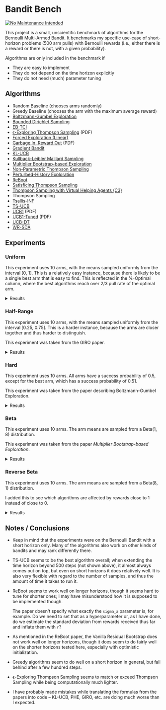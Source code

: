 # Bandit Bench

[![No Maintenance Intended](http://unmaintained.tech/badge.svg)](http://unmaintained.tech/)

This project is a small, unscientific benchmark of algorithms for the Bernoulli
Multi-Armed Bandit. It benchmarks my specific use-case of short-horizon problems
(500 arm pulls) with Bernoulli rewards (i.e., either there is a reward or there
is not, with a given probability).

Algorithms are only included in the benchmark if

- They are easy to implement
- They do not depend on the time horizon explicitly
- They do not need (much) parameter tuning

## Algorithms

- Random Baseline (chooses arms randomly)
- Greedy Baseline (chooses the arm with the maximum average reward)
- [Boltzmann-Gumbel Exploration](https://arxiv.org/abs/1705.10257)
- [Bounded Dirichlet Sampling](https://arxiv.org/abs/2111.09724)
- [EB-TCI](https://arxiv.org/abs/2206.05979)
- [ϵ-Exploring Thompson Sampling](https://proceedings.mlr.press/v202/jin23b/jin23b.pdf) (PDF)
- [Forced Exploration (Linear)](https://arxiv.org/abs/2312.07285)
- [Garbage In, Reward Out](http://proceedings.mlr.press/v97/kveton19a/kveton19a.pdf) (PDF)
- [Gradient Bandit](https://arxiv.org/abs/2402.17235)
- [KL-UCB](https://arxiv.org/abs/1102.2490)
- [Kullback-Leibler Maillard Sampling](https://arxiv.org/abs/2304.14989)
- [Multiplier Bootstrap-based Exploration](https://arxiv.org/abs/2302.01543)
- [Non-Parametric Thompson Sampling](https://proceedings.mlr.press/v117/riou20a.html)
- [Perturbed-History Exploration](https://arxiv.org/abs/1902.10089)
- [ReBoot](https://arxiv.org/abs/2002.08436)
- [Satisficing Thompson Sampling](https://arxiv.org/abs/1704.09028)
- [Thompson Sampling with Virtual Helping Agents (C3)](https://arxiv.org/abs/2209.08197)
- Thompson Sampling
- [Tsallis-INF](https://arxiv.org/abs/1807.07623)
- [TS-UCB](https://arxiv.org/abs/2006.06372)
- [UCB1](https://homes.di.unimi.it/~cesabian/Pubblicazioni/ml-02.pdf) (PDF)
- [UCB1-Tuned](https://homes.di.unimi.it/~cesabian/Pubblicazioni/ml-02.pdf) (PDF)
- [UCB-DT](https://arxiv.org/abs/2110.02690)
- [WR-SDA](https://arxiv.org/abs/2010.14323)

## Experiments

### Uniform

This experiment uses 10 arms, with the means sampled uniformly from the interval
[0, 1]. This is a relatively easy instance, because there is likely to be a
single best arm that is easy to find. This is reflected in the %-Optimal column,
where the best algorithms reach over 2/3 pull rate of the optimal arm.

<details>
<summary>Results</summary>

<!-- `> cargo run --release --bin uniform` -->
<!-- BEGIN mdsh -->
| Algorithm                                                   | %-Optimal | Regret (Mean) | Regret (Median Absolute Deviation) |  Time  |
| ----------------------------------------------------------- | --------: | ------------: | ---------------------------------: | :----: |
| Vanilla Residual Bootstrap (init=1)                         |    73.31% |       16.9644 |                             3.0372 | 0.22s  |
| TS-UCB (100 samples)                                        |    72.43% |       17.4061 |                             3.2706 | 65.97s |
| TS-UCB (10 samples)                                         |    72.88% |       17.8546 |                             3.5976 | 6.35s  |
| UCB-DT (γ=1.00)                                             |    70.73% |       18.2706 |                             2.5295 | 2.55s  |
| Vanilla Residual Bootstrap (init=0)                         |    70.53% |       18.4180 |                             2.5125 | 0.20s  |
| UCB-DT (γ=0.50)                                             |    73.55% |       18.5191 |                             2.5341 | 2.63s  |
| ReBoot (r=0.50)                                             |    69.90% |       18.5399 |                             2.5231 | 0.22s  |
| ReBoot (r=0.90)                                             |    70.89% |       19.0026 |                             2.8707 | 0.21s  |
| ReBoot (r=1.00)                                             |    70.75% |       19.6511 |                             2.9337 | 0.22s  |
| Greedy                                                      |    67.48% |       19.7483 |                             2.4973 | 0.13s  |
| TS-UCB (1 samples)                                          |    72.28% |       19.9767 |                             5.3785 | 0.71s  |
| Thompson Sampling with Virtual Helping Agents (Combiner C3) |    63.36% |       21.1298 |                             6.2710 | 25.82s |
| WR-SDA                                                      |    67.66% |       23.8199 |                             5.0460 | 1.63s  |
| UCB-DT (γ=0.25)                                             |    72.73% |       25.1205 |                             2.6141 | 2.55s  |
| Optimistic Thompson Sampling                                |    69.69% |       25.4924 |                             7.1978 | 0.93s  |
| Multiplier Bootstrap-based Exploration                      |    67.82% |       26.0614 |                             3.6393 | 6.19s  |
| ReBoot (r=1.50)                                             |    70.37% |       26.4939 |                             3.5531 | 0.23s  |
| ϵ-Exploring Thompson Sampling                               |    64.31% |       27.5471 |                             8.9868 | 0.18s  |
| Thompson Sampling                                           |    67.00% |       28.9445 |                             7.1632 | 0.72s  |
| Satisficing Thompson Sampling (ϵ=0.005)                     |    66.88% |       29.0225 |                             7.0900 | 0.86s  |
| Satisficing Thompson Sampling (ϵ=0.010)                     |    66.49% |       29.3398 |                             6.9895 | 0.97s  |
| KL-UCB                                                      |    67.56% |       29.6893 |                             7.4957 | 7.83s  |
| ReBoot (r=1.70)                                             |    68.47% |       31.4177 |                             3.6511 | 0.25s  |
| UCB1-Tuned                                                  |    62.81% |       31.7769 |                             3.6345 | 0.27s  |
| Non-Parametric Thompson Sampling                            |    64.59% |       33.8504 |                             7.0679 | 4.49s  |
| Bounded Dirichlet Sampling                                  |    64.70% |       34.2376 |                             7.1518 | 2.24s  |
| Satisficing Thompson Sampling (ϵ=0.050)                     |    58.20% |       34.9791 |                             6.9401 | 1.00s  |
| Kullback-Leibler Maillard Sampling                          |    60.53% |       37.5467 |                             8.4138 | 0.59s  |
| Perturbed-History Exploration (a=1.1)                       |    57.78% |       37.8970 |                             5.6488 | 0.83s  |
| Satisficing Thompson Sampling (ϵ=0.100)                     |    44.92% |       44.1840 |                            10.6738 | 1.02s  |
| Garbage In, Reward Out (a=0.10)                             |    57.08% |       44.4496 |                             4.8697 | 0.98s  |
| Tsallis-INF                                                 |    55.26% |       46.5441 |                             5.8549 | 1.06s  |
| UCB-DT (γ=0.10)                                             |    63.47% |       47.8337 |                             4.9458 | 2.47s  |
| Garbage In, Reward Out (a=0.33)                             |    51.88% |       51.5502 |                             5.3784 | 1.12s  |
| EB-TCI                                                      |    42.95% |       56.0202 |                            16.1098 | 0.33s  |
| Perturbed-History Exploration (a=2.1)                       |    48.19% |       56.7164 |                             6.0494 | 1.02s  |
| Garbage In, Reward Out (a=1.00)                             |    43.64% |       66.8026 |                             7.0771 | 1.08s  |
| Boltzmann-Gumbel Exploration                                |    44.52% |       69.1820 |                             6.7076 | 0.36s  |
| UCB1                                                        |    34.84% |       87.3965 |                            10.1205 | 0.18s  |
| Gradient Bandit                                             |    30.56% |      111.1047 |                            17.4381 | 0.45s  |
| Gradient Bandit (with baseline)                             |    31.78% |      114.0673 |                            11.6366 | 0.44s  |
| Forced Exploration                                          |    39.67% |      120.7367 |                            16.8185 | 0.09s  |
| Random                                                      |     9.99% |      205.0580 |                            30.3100 | 0.03s  |
<!-- END mdsh -->

</details>

### Half-Range

This experiment uses 10 arms, with the means sampled uniformly from the interval
\[0.25, 0.75\]. This is a harder instance, because the arms are closer together
and thus harder to distinguish.

This experiment was taken from the GIRO paper.

<details>
<summary>Results</summary>

<!-- `> cargo run --release --bin half_range` -->
<!-- BEGIN mdsh -->
| Algorithm                                                   | %-Optimal | Regret (Mean) | Regret (Median Absolute Deviation) |  Time  |
| ----------------------------------------------------------- | --------: | ------------: | ---------------------------------: | :----: |
| Vanilla Residual Bootstrap (init=1)                         |    45.94% |       24.6010 |                             6.5389 | 0.24s  |
| UCB-DT (γ=0.50)                                             |    45.38% |       24.7058 |                             6.5837 | 2.48s  |
| UCB-DT (γ=0.25)                                             |    45.47% |       26.7693 |                             5.7265 | 2.50s  |
| Thompson Sampling with Virtual Helping Agents (Combiner C3) |    44.83% |       26.7704 |                             8.7872 | 11.90s |
| TS-UCB (100 samples)                                        |    44.83% |       27.4483 |                             6.6267 | 65.43s |
| Vanilla Residual Bootstrap (init=0)                         |    39.98% |       27.7827 |                             9.2352 | 0.23s  |
| ReBoot (r=1.00)                                             |    41.18% |       27.8871 |                             8.3985 | 0.31s  |
| Greedy                                                      |    39.00% |       28.0151 |                             9.7636 | 0.14s  |
| ReBoot (r=0.90)                                             |    40.63% |       28.0172 |                             8.8135 | 0.30s  |
| UCB-DT (γ=1.00)                                             |    39.38% |       28.0689 |                             9.7290 | 2.56s  |
| ReBoot (r=0.50)                                             |    39.52% |       28.0805 |                             9.6491 | 0.30s  |
| TS-UCB (10 samples)                                         |    45.12% |       28.1337 |                             6.0061 | 6.29s  |
| ϵ-Exploring Thompson Sampling                               |    41.08% |       30.8109 |                             9.0357 | 0.17s  |
| Multiplier Bootstrap-based Exploration                      |    42.47% |       30.9818 |                             6.6402 | 6.29s  |
| TS-UCB (1 samples)                                          |    42.42% |       31.6765 |                             6.1443 | 0.83s  |
| ReBoot (r=1.50)                                             |    42.27% |       31.7111 |                             6.1746 | 0.29s  |
| WR-SDA                                                      |    38.17% |       34.3574 |                             7.8687 | 2.83s  |
| ReBoot (r=1.70)                                             |    39.81% |       35.3730 |                             6.1512 | 0.30s  |
| UCB1-Tuned                                                  |    39.23% |       36.0362 |                             5.7070 | 0.29s  |
| Optimistic Thompson Sampling                                |    37.57% |       38.4989 |                             7.1213 | 1.22s  |
| UCB-DT (γ=0.10)                                             |    39.05% |       38.5312 |                             6.1809 | 2.45s  |
| Thompson Sampling                                           |    35.68% |       40.6934 |                             7.4756 | 0.78s  |
| Satisficing Thompson Sampling (ϵ=0.005)                     |    35.61% |       40.7462 |                             7.4738 | 1.12s  |
| Satisficing Thompson Sampling (ϵ=0.010)                     |    35.54% |       40.8342 |                             7.6058 | 1.08s  |
| Perturbed-History Exploration (a=1.1)                       |    34.15% |       42.4480 |                             7.6337 | 1.22s  |
| KL-UCB                                                      |    35.22% |       42.8549 |                             6.2878 | 7.91s  |
| EB-TCI                                                      |    30.68% |       43.1680 |                             8.8295 | 0.36s  |
| Satisficing Thompson Sampling (ϵ=0.050)                     |    33.15% |       43.2663 |                             8.0491 | 1.03s  |
| Non-Parametric Thompson Sampling                            |    33.66% |       43.8953 |                             7.4578 | 5.12s  |
| Bounded Dirichlet Sampling                                  |    33.37% |       44.9539 |                             7.9732 | 2.66s  |
| Garbage In, Reward Out (a=0.10)                             |    32.82% |       44.9909 |                             7.5012 | 1.08s  |
| Tsallis-INF                                                 |    33.02% |       45.9683 |                             8.4113 | 1.09s  |
| Kullback-Leibler Maillard Sampling                          |    30.15% |       48.1212 |                             8.2677 | 0.63s  |
| Satisficing Thompson Sampling (ϵ=0.100)                     |    27.97% |       48.1233 |                            10.0095 | 1.02s  |
| Garbage In, Reward Out (a=0.33)                             |    30.19% |       49.2192 |                             8.0236 | 1.11s  |
| Perturbed-History Exploration (a=2.1)                       |    28.34% |       52.5133 |                             8.3130 | 1.35s  |
| Garbage In, Reward Out (a=1.00)                             |    25.47% |       58.0660 |                             8.8999 | 1.21s  |
| Boltzmann-Gumbel Exploration                                |    25.93% |       58.3994 |                             8.7698 | 0.41s  |
| Forced Exploration                                          |    27.38% |       65.0601 |                             9.4003 | 0.09s  |
| UCB1                                                        |    20.65% |       68.4993 |                            10.1090 | 0.20s  |
| Gradient Bandit                                             |    19.16% |       75.6775 |                            12.1688 | 0.42s  |
| Gradient Bandit (with baseline)                             |    18.70% |       77.4743 |                            10.5750 | 0.45s  |
| Random                                                      |     9.99% |      102.5290 |                            15.1550 | 0.04s  |
<!-- END mdsh -->

</details>

### Hard

This experiment uses 10 arms. All arms have a success probability of 0.5, except
for the best arm, which has a success probability of 0.51.

This experiment was taken from the paper describing Boltzmann-Gumbel Exploration.

<details>
<summary>Results</summary>

<!-- `> cargo run --release --bin hard` -->
<!-- BEGIN mdsh -->
| Algorithm                                                   | %-Optimal | Regret (Mean) | Regret (Median Absolute Deviation) |  Time  |
| ----------------------------------------------------------- | --------: | ------------: | ---------------------------------: | :----: |
| Greedy                                                      |    16.72% |        4.1640 |                             0.1100 | 0.13s  |
| Vanilla Residual Bootstrap (init=0)                         |    14.09% |        4.2955 |                             0.1100 | 0.24s  |
| ϵ-Exploring Thompson Sampling                               |    13.51% |        4.3245 |                             0.1100 | 0.18s  |
| ReBoot (r=0.50)                                             |    13.12% |        4.3439 |                             0.1200 | 0.26s  |
| UCB-DT (γ=1.00)                                             |    13.10% |        4.3450 |                             0.1200 | 2.53s  |
| Forced Exploration                                          |    13.03% |        4.3486 |                             0.1900 | 0.10s  |
| Vanilla Residual Bootstrap (init=1)                         |    12.84% |        4.3578 |                             0.1700 | 0.24s  |
| ReBoot (r=0.90)                                             |    12.64% |        4.3682 |                             0.1300 | 0.26s  |
| ReBoot (r=1.00)                                             |    12.48% |        4.3759 |                             0.1400 | 0.24s  |
| UCB-DT (γ=0.25)                                             |    12.30% |        4.3850 |                             0.3500 | 2.82s  |
| TS-UCB (100 samples)                                        |    12.05% |        4.3973 |                             0.2500 | 70.90s |
| UCB-DT (γ=0.50)                                             |    11.70% |        4.4150 |                             0.1100 | 2.68s  |
| ReBoot (r=1.50)                                             |    11.56% |        4.4222 |                             0.2400 | 0.25s  |
| EB-TCI                                                      |    11.55% |        4.4225 |                             0.4400 | 0.36s  |
| TS-UCB (10 samples)                                         |    11.55% |        4.4227 |                             0.2400 | 6.83s  |
| Multiplier Bootstrap-based Exploration                      |    11.47% |        4.4263 |                             0.2500 | 6.07s  |
| Thompson Sampling with Virtual Helping Agents (Combiner C3) |    11.45% |        4.4273 |                             0.2600 | 5.19s  |
| WR-SDA                                                      |    11.45% |        4.4275 |                             0.3200 | 1.79s  |
| ReBoot (r=1.70)                                             |    11.28% |        4.4361 |                             0.3300 | 0.24s  |
| Optimistic Thompson Sampling                                |    11.22% |        4.4389 |                             0.4200 | 0.98s  |
| TS-UCB (1 samples)                                          |    11.21% |        4.4394 |                             0.4300 | 0.69s  |
| Satisficing Thompson Sampling (ϵ=0.010)                     |    11.17% |        4.4414 |                             0.4200 | 0.99s  |
| Satisficing Thompson Sampling (ϵ=0.005)                     |    11.16% |        4.4418 |                             0.4100 | 1.06s  |
| Non-Parametric Thompson Sampling                            |    11.16% |        4.4418 |                             0.4000 | 4.83s  |
| Perturbed-History Exploration (a=1.1)                       |    11.15% |        4.4425 |                             0.4200 | 0.89s  |
| Garbage In, Reward Out (a=0.10)                             |    11.15% |        4.4426 |                             0.4100 | 1.05s  |
| Thompson Sampling                                           |    11.15% |        4.4427 |                             0.4200 | 0.73s  |
| Satisficing Thompson Sampling (ϵ=0.050)                     |    11.07% |        4.4464 |                             0.4000 | 0.96s  |
| Garbage In, Reward Out (a=0.33)                             |    11.05% |        4.4477 |                             0.3800 | 1.10s  |
| Tsallis-INF                                                 |    11.04% |        4.4482 |                             0.2700 | 1.32s  |
| KL-UCB                                                      |    11.02% |        4.4490 |                             0.2300 | 8.09s  |
| UCB-DT (γ=0.10)                                             |    11.00% |        4.4500 |                             0.4400 | 2.74s  |
| Kullback-Leibler Maillard Sampling                          |    10.93% |        4.4533 |                             0.3400 | 0.64s  |
| Perturbed-History Exploration (a=2.1)                       |    10.92% |        4.4539 |                             0.3300 | 1.00s  |
| Bounded Dirichlet Sampling                                  |    10.86% |        4.4572 |                             0.2900 | 2.46s  |
| UCB1-Tuned                                                  |    10.76% |        4.4620 |                             0.4400 | 0.30s  |
| Garbage In, Reward Out (a=1.00)                             |    10.69% |        4.4656 |                             0.2600 | 1.30s  |
| Boltzmann-Gumbel Exploration                                |    10.68% |        4.4660 |                             0.2600 | 0.41s  |
| Satisficing Thompson Sampling (ϵ=0.100)                     |    10.68% |        4.4661 |                             0.3100 | 0.98s  |
| UCB1                                                        |    10.24% |        4.4880 |                             0.1600 | 0.23s  |
| Gradient Bandit (with baseline)                             |    10.20% |        4.4899 |                             0.1100 | 0.44s  |
| Gradient Bandit                                             |    10.18% |        4.4908 |                             0.1300 | 0.41s  |
| Random                                                      |     9.98% |        4.5009 |                             0.0500 | 0.03s  |
<!-- END mdsh -->

</details>

### Beta

This experiment uses 10 arms. The arm means are sampled from a Beta(1, 8) distribution.

This experiment was taken from the paper *Multiplier Bootstrap-based Exploration*.

<details>
<summary>Results</summary>

<!-- `> cargo run --release --bin beta` -->
<!-- BEGIN mdsh -->
| Algorithm                                                   | %-Optimal | Regret (Mean) | Regret (Median Absolute Deviation) |  Time  |
| ----------------------------------------------------------- | --------: | ------------: | ---------------------------------: | :----: |
| UCB-DT (γ=0.50)                                             |    56.69% |       22.1107 |                             5.7118 | 2.40s  |
| Vanilla Residual Bootstrap (init=1)                         |    56.71% |       22.3221 |                             4.6914 | 0.26s  |
| ReBoot (r=1.00)                                             |    55.00% |       22.7015 |                             5.7422 | 0.24s  |
| UCB-DT (γ=1.00)                                             |    53.44% |       22.9767 |                             7.3694 | 2.40s  |
| ReBoot (r=0.90)                                             |    53.45% |       23.1910 |                             6.5038 | 0.25s  |
| Thompson Sampling with Virtual Helping Agents (Combiner C3) |    56.91% |       23.2902 |                             7.1493 | 18.75s |
| UCB-DT (γ=0.25)                                             |    55.56% |       25.0871 |                             6.1646 | 2.43s  |
| TS-UCB (100 samples)                                        |    56.19% |       25.1924 |                             4.4774 | 71.12s |
| ReBoot (r=1.50)                                             |    55.33% |       25.5983 |                             4.8770 | 0.24s  |
| Multiplier Bootstrap-based Exploration                      |    54.92% |       25.7531 |                             5.7460 | 6.26s  |
| TS-UCB (10 samples)                                         |    54.99% |       26.7554 |                             4.4802 | 7.01s  |
| ReBoot (r=1.70)                                             |    54.15% |       27.8226 |                             5.3817 | 0.22s  |
| TS-UCB (1 samples)                                          |    52.72% |       29.8275 |                             5.0292 | 0.75s  |
| ReBoot (r=0.50)                                             |    44.19% |       30.2711 |                            12.3522 | 0.22s  |
| ϵ-Exploring Thompson Sampling                               |    44.70% |       33.6912 |                            12.4300 | 0.17s  |
| UCB1-Tuned                                                  |    48.78% |       34.1720 |                             5.7265 | 0.33s  |
| Optimistic Thompson Sampling                                |    47.54% |       36.0169 |                             6.2395 | 1.07s  |
| Garbage In, Reward Out (a=0.10)                             |    46.27% |       36.5880 |                             6.6192 | 0.82s  |
| UCB-DT (γ=0.10)                                             |    47.40% |       37.2126 |                             7.4804 | 2.43s  |
| Satisficing Thompson Sampling (ϵ=0.005)                     |    45.53% |       38.0235 |                             6.6411 | 0.92s  |
| Thompson Sampling                                           |    45.50% |       38.0338 |                             6.6413 | 0.68s  |
| Satisficing Thompson Sampling (ϵ=0.010)                     |    45.41% |       38.1336 |                             6.6271 | 0.94s  |
| KL-UCB                                                      |    45.13% |       38.3085 |                             5.9510 | 7.80s  |
| Vanilla Residual Bootstrap (init=0)                         |    38.13% |       39.3544 |                            19.2688 | 0.25s  |
| Non-Parametric Thompson Sampling                            |    44.28% |       39.6896 |                             6.8661 | 4.68s  |
| Greedy                                                      |    37.36% |       39.9645 |                            20.3130 | 0.13s  |
| Bounded Dirichlet Sampling                                  |    44.03% |       40.2371 |                             6.7909 | 2.47s  |
| WR-SDA                                                      |    37.82% |       40.8505 |                            18.3470 | 3.28s  |
| Satisficing Thompson Sampling (ϵ=0.050)                     |    41.92% |       41.3247 |                             7.3104 | 0.98s  |
| Kullback-Leibler Maillard Sampling                          |    41.32% |       41.7427 |                             7.4157 | 0.53s  |
| Perturbed-History Exploration (a=1.1)                       |    41.26% |       43.0633 |                             7.6161 | 1.01s  |
| Garbage In, Reward Out (a=0.33)                             |    38.72% |       46.2679 |                             7.9517 | 1.10s  |
| Satisficing Thompson Sampling (ϵ=0.100)                     |    33.92% |       48.8980 |                             9.5939 | 1.02s  |
| Perturbed-History Exploration (a=2.1)                       |    33.06% |       54.2431 |                             9.6641 | 1.09s  |
| Tsallis-INF                                                 |    32.65% |       55.1568 |                            11.1605 | 1.25s  |
| Forced Exploration                                          |    33.93% |       58.8258 |                            16.0080 | 0.09s  |
| EB-TCI                                                      |    24.85% |       58.9761 |                            22.9968 | 0.33s  |
| Garbage In, Reward Out (a=1.00)                             |    29.74% |       58.9955 |                            11.3563 | 1.21s  |
| Boltzmann-Gumbel Exploration                                |    30.21% |       59.0762 |                            11.4529 | 0.36s  |
| UCB1                                                        |    22.44% |       70.4627 |                            16.8609 | 0.20s  |
| Gradient Bandit                                             |    20.43% |       75.0125 |                            17.3070 | 0.41s  |
| Gradient Bandit (with baseline)                             |    20.06% |       75.7085 |                            17.5892 | 0.43s  |
| Random                                                      |     9.99% |       94.2791 |                            25.9206 | 0.05s  |
<!-- END mdsh -->

</details>

### Reverse Beta

This experiment uses 10 arms. The arm means are sampled from a Beta(8, 1) distribution.

I added this to see which algorithms are affected by rewards close to 1 instead of close to 0.

<details>
<summary>Results</summary>

<!-- `> cargo run --release --bin reverse_beta` -->
<!-- BEGIN mdsh -->
| Algorithm                                                   | %-Optimal | Regret (Mean) | Regret (Median Absolute Deviation) |  Time  |
| ----------------------------------------------------------- | --------: | ------------: | ---------------------------------: | :----: |
| TS-UCB (100 samples)                                        |    58.71% |        7.4481 |                             2.1886 | 65.61s |
| TS-UCB (10 samples)                                         |    57.79% |        7.8999 |                             1.9148 | 6.52s  |
| TS-UCB (1 samples)                                          |    57.53% |        8.3487 |                             1.7839 | 0.67s  |
| Vanilla Residual Bootstrap (init=1)                         |    54.29% |        8.6730 |                             1.5690 | 0.20s  |
| UCB-DT (γ=1.00)                                             |    55.22% |        8.6731 |                             1.5458 | 2.61s  |
| ReBoot (r=0.50)                                             |    53.85% |        8.7544 |                             1.5784 | 0.22s  |
| Vanilla Residual Bootstrap (init=0)                         |    53.82% |        8.7563 |                             1.5834 | 0.20s  |
| ReBoot (r=0.90)                                             |    54.52% |        8.8017 |                             1.5919 | 0.23s  |
| Greedy                                                      |    53.46% |        8.8426 |                             1.5877 | 0.12s  |
| ReBoot (r=1.00)                                             |    54.58% |        8.9873 |                             1.6223 | 0.22s  |
| UCB-DT (γ=0.50)                                             |    55.37% |        9.2342 |                             1.7994 | 2.59s  |
| Optimistic Thompson Sampling                                |    55.57% |        9.3600 |                             3.3451 | 0.90s  |
| WR-SDA                                                      |    52.20% |       10.4022 |                             2.8202 | 0.97s  |
| ϵ-Exploring Thompson Sampling                               |    44.32% |       11.1621 |                             4.2373 | 0.16s  |
| KL-UCB                                                      |    51.72% |       11.7599 |                             3.6028 | 6.42s  |
| Thompson Sampling                                           |    48.36% |       12.6305 |                             2.8003 | 0.63s  |
| Thompson Sampling with Virtual Helping Agents (Combiner C3) |    36.88% |       12.6832 |                             4.2582 | 13.85s |
| ReBoot (r=1.50)                                             |    50.83% |       12.6931 |                             2.2936 | 0.22s  |
| Satisficing Thompson Sampling (ϵ=0.005)                     |    48.28% |       12.7174 |                             2.8361 | 0.90s  |
| UCB-DT (γ=0.25)                                             |    48.63% |       13.0293 |                             2.0104 | 2.54s  |
| Satisficing Thompson Sampling (ϵ=0.010)                     |    46.43% |       13.2106 |                             2.8578 | 0.93s  |
| Non-Parametric Thompson Sampling                            |    47.42% |       13.7743 |                             4.3390 | 4.61s  |
| Bounded Dirichlet Sampling                                  |    45.50% |       14.7444 |                             4.6974 | 2.18s  |
| ReBoot (r=1.70)                                             |    48.26% |       14.9293 |                             2.5980 | 0.24s  |
| Kullback-Leibler Maillard Sampling                          |    43.49% |       15.3254 |                             5.1663 | 0.54s  |
| Multiplier Bootstrap-based Exploration                      |    37.02% |       17.2756 |                             2.6160 | 6.45s  |
| Satisficing Thompson Sampling (ϵ=0.050)                     |    27.59% |       18.2837 |                             5.3096 | 0.95s  |
| EB-TCI                                                      |    35.83% |       20.0130 |                             5.2114 | 0.32s  |
| UCB-DT (γ=0.10)                                             |    34.37% |       20.1752 |                             3.2448 | 2.45s  |
| UCB1-Tuned                                                  |    25.26% |       23.1257 |                             3.4924 | 0.31s  |
| Tsallis-INF                                                 |    26.49% |       23.5590 |                             4.3226 | 0.99s  |
| Satisficing Thompson Sampling (ϵ=0.100)                     |    17.38% |       25.0755 |                             9.0207 | 0.91s  |
| Perturbed-History Exploration (a=1.1)                       |    24.23% |       25.1162 |                             4.2813 | 0.92s  |
| Garbage In, Reward Out (a=0.10)                             |    25.73% |       25.2640 |                             4.0182 | 0.80s  |
| Garbage In, Reward Out (a=0.33)                             |    21.04% |       28.6989 |                             4.8275 | 1.07s  |
| Forced Exploration                                          |    31.25% |       30.1683 |                             5.7161 | 0.09s  |
| Perturbed-History Exploration (a=2.1)                       |    18.80% |       30.7373 |                             5.2197 | 1.03s  |
| Garbage In, Reward Out (a=1.00)                             |    17.31% |       32.8438 |                             5.6154 | 1.15s  |
| Boltzmann-Gumbel Exploration                                |    17.50% |       33.1221 |                             5.5971 | 0.35s  |
| UCB1                                                        |    14.58% |       36.5304 |                             6.3337 | 0.20s  |
| Gradient Bandit                                             |    13.75% |       39.9529 |                             8.1144 | 0.42s  |
| Gradient Bandit (with baseline)                             |    13.20% |       41.3526 |                             7.4311 | 0.46s  |
| Random                                                      |     9.97% |       49.8281 |                             9.9126 | 0.05s  |
<!-- END mdsh -->

</details>

## Notes / Conclusions

- Keep in mind that the experiments were on the Bernoulli Bandit with a short
  horizon only. Many of the algorithms also work on other kinds of bandits and
  may rank differently there.

- TS-UCB seems to be the best algorithm overall; when extending the time horizon
  beyond 500 steps (not shown above), it almost always comes out on top, but
  even on short horizons it does relatively well. It is also very flexible with
  regard to the number of samples, and thus the amount of time it takes to run it.

- ReBoot seems to work well on longer horizons, though it seems hard to tune
  for shorter ones; I may have misunderstood how it is supposed to be implemented
  though.

  The paper doesn't specify what exactly the `sigma_a` parameter is, for
  example. Do we need to set that as a hyperparameter or, as I have done, do we
  estimate the standard deviation from rewards received thus far and inflate
  them with `r`?

- As mentioned in the ReBoot paper, the Vanilla Residual Bootstrap does not work
  well on longer horizons, though it does seem to do fairly well on the shorter
  horizons tested here, especially with optimistic initialization.

- Greedy algorithms seem to do well on a short horizon in general, but fall
  behind after a few hundred steps.

- ϵ-Exploring Thompson Sampling seems to match or exceed Thompson Sampling
  while being computationally much lighter.

- I have probably made mistakes while translating the formulas from the papers
  into code – KL-UCB, PHE, GIRO, etc. are doing much worse than I expected.
